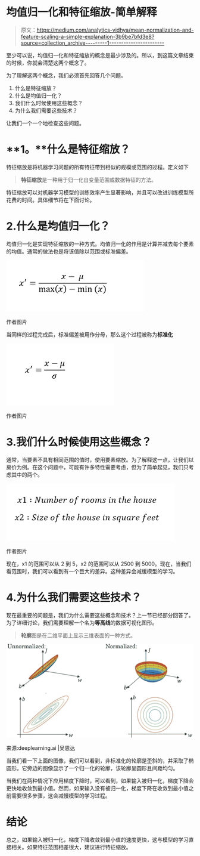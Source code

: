 # 均值归一化和特征缩放-简单解释

> 原文：<https://medium.com/analytics-vidhya/mean-normalization-and-feature-scaling-a-simple-explanation-3b9be7bfd3e8?source=collection_archive---------1----------------------->

至少可以说，均值归一化和特征缩放的概念是最少涉及的。所以，到这篇文章结束的时候，你就会清楚这两个概念了。

为了理解这两个概念，我们必须首先回答几个问题。

1.  什么是特征缩放？
2.  什么是均值归一化？
3.  我们什么时候使用这些概念？
4.  为什么我们需要这些技术？

让我们一个一个地检查这些问题。

# **1。**什么是特征缩放？

特征缩放是将机器学习问题的所有特征带到相似的规模或范围的过程。定义如下

> **特征缩放**是一种用于归一化自变量范围或数据特征的方法。

特征缩放可以对机器学习模型的训练效率产生显著影响，并且可以改进训练模型所花费的时间。具体细节将在下面讨论。

# 2.什么是均值归一化？

均值归一化是实现特征缩放的一种方式。均值归一化的作用是计算并减去每个要素的均值。通常的做法也是将该值除以范围或标准偏差。

![](img/4cbdeed035b05e16864597d2ee3814f6.png)

作者图片

当同样的过程完成后，标准偏差被用作分母，那么这个过程被称为**标准化**

![](img/fa3ec2ea5a5ab809ad0d5d2902e14f70.png)

作者图片

# 3.我们什么时候使用这些概念？

通常，当要素不具有相同范围的值时，使用要素缩放。为了解释这一点，让我们以房价为例。在这个问题中，可能有许多特性需要考虑，但为了简单起见，我们只考虑其中的两个。

![](img/31b1310b8092238839723793d1df3cf0.png)

作者图片

现在，x1 的范围可以从 2 到 5，x2 的范围可以从 2500 到 5000。现在，当我们看范围时，我们可以看到有一个巨大的差异。这种差异会减缓模型的学习。

# 4.为什么我们需要这些技术？

现在最重要的问题是，我们为什么需要这些概念和技术？上一节已经部分回答了。为了详细讨论，我们需要理解一个名为**等高线**的数据可视化图形。

> **轮廓**图是在二维平面上显示三维表面的一种方式。

![](img/d804f89b8941d732560f034a4be10229.png)

来源:deeplearning.ai |吴恩达

当我们看一下上面的图像，我们可以看到，非标准化的轮廓是歪斜的，并采取了椭圆形。它旁边的图像显示了一个归一化的轮廓，该轮廓呈圆形且间距均匀。

当我们在两种情况下应用梯度下降时，可以看到，如果输入被归一化，梯度下降会更快地收敛到最小值。然而，如果输入没有被归一化，梯度下降在收敛到最小值之前需要很多步骤，这会减慢模型的学习过程。

# 结论

总之，如果输入被归一化，梯度下降收敛到最小值的速度更快，这与模型的学习直接相关。如果特征范围相差很大，建议进行特征缩放。